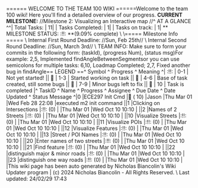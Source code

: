 ====== WELCOME TO THE TEAM 100 WIKI ======Welcome to the team 100 wiki! Here you'll find a detailed overview of our progress. **CURRENT MILESTONE:** //Milestone 2: Visualizing an Interactive map //^ AT A GLANCE ^^| Total Tasks: | 11| | Tasks Completed: | 1| | Tasks on track: | 1| ** MILESTONE STATUS:  :!!: **(9.09% complete)  \\ \\===== Milestone Info ===== \\ Internal First Round Deadline: //Sun, Feb 25th// \\ Internal Second Round Deadline: //Sun, March 3rd// \\ TEAM INFO: Make sure to form your commits in the following form:   (taskId), (progress Num), (status msg)For example:  2,5, Implemented findAngleBetweenSegmentsor you can use semicolons for multiple tasks:  6,10, Loadmap Completed; 2,7, Fixed another bug in findAngle== LEGEND ==^ Symbol ^ Progress ^ Meaning ^| :!!: | 0-1 | Not yet started! || 🍎 | 1-3 | Started working on task || 🍊 | 4-6 | Base of task created, still some bugs || 🍋 | 7-9 | Minor bugs left to fix || 🍏 | 10 | Task is completed |^ TaskID ^ Name ^ Progress ^ Assignee ^ Due Date ^ Date Updated ^ Status Message ^|0 |ECE297 Init Cmd |🍏 ( 10) |Jason |Thu Mar 01 |Wed Feb 28 22:08 |executed m2 init command ||1 |Clicking on Intersections |:!!: (0) | |Thu Mar 01 |Wed Oct 10 10:10 | ||2 |Names of 2 Streets |:!!: (0) | |Thu Mar 01 |Wed Oct 10 10:10 | ||10 |Visualize Streets |:!!: (0) | |Thu Mar 01 |Wed Oct 10 10:10 | ||11 |Visualize POIs |:!!: (0) | |Thu Mar 01 |Wed Oct 10 10:10 | ||12 |Visualize Features |:!!: (0) | |Thu Mar 01 |Wed Oct 10 10:10 | ||13 |Street / POI Names |:!!: (0) | |Thu Mar 01 |Wed Oct 10 10:10 | ||20 |Enter names of two streets |:!!: (0) | |Thu Mar 01 |Wed Oct 10 10:10 | ||21 |Find feature |:!!: (0) | |Thu Mar 01 |Wed Oct 10 10:10 | ||22 |distinguish major & minor roads |:!!: (0) | |Thu Mar 01 |Wed Oct 10 10:10 | ||23 |distinguish one way roads |:!!: (0) | |Thu Mar 01 |Wed Oct 10 10:10 | |This wiki page has been auto generated by Nicholas Biancolin's Wiki Updater program | (c) 2024 Nicholas Biancolin - All Rights Reserved. \\ Last updated: 24/02/29 17:43
